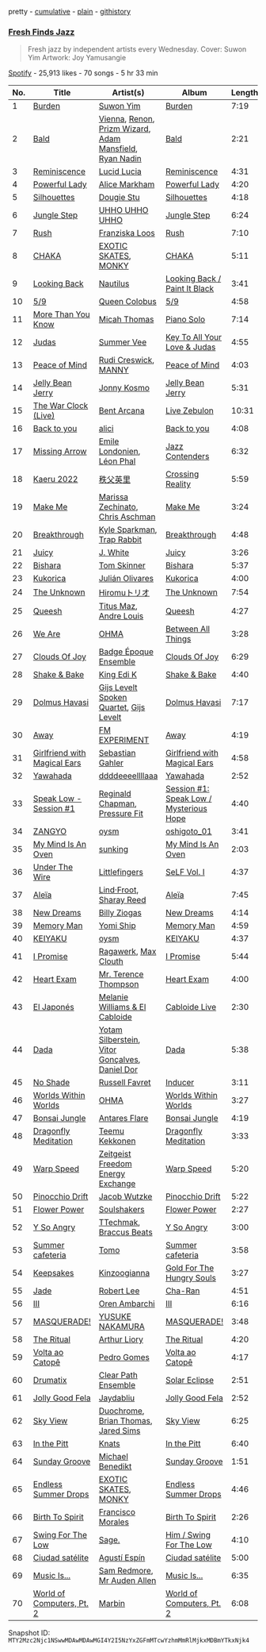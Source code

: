 pretty - [cumulative](/playlists/cumulative/37i9dQZF1DXcWL5K0oNHcG.md) - [plain](/playlists/plain/37i9dQZF1DXcWL5K0oNHcG) - [githistory](https://github.githistory.xyz/mackorone/spotify-playlist-archive/blob/main/playlists/plain/37i9dQZF1DXcWL5K0oNHcG)

### [Fresh Finds Jazz](https://open.spotify.com/playlist/37i9dQZF1DXcWL5K0oNHcG)

> Fresh jazz by independent artists every Wednesday\. Cover: Suwon Yim Artwork: Joy Yamusangie

[Spotify](https://open.spotify.com/user/spotify) - 25,913 likes - 70 songs - 5 hr 33 min

| No. | Title | Artist(s) | Album | Length |
|---|---|---|---|---|
| 1 | [Burden](https://open.spotify.com/track/5xB8B2YnZE6VxIxYsKP1JI) | [Suwon Yim](https://open.spotify.com/artist/3RRrPqeIvcA2z56DKl0wku) | [Burden](https://open.spotify.com/album/1OW1kH99X96vLWQlzI0Osi) | 7:19 |
| 2 | [Bald](https://open.spotify.com/track/15NxxtxCbctEpZCkDKKaC2) | [Vienna](https://open.spotify.com/artist/7bNTxzrU2AIdzkf7pK0Jgy), [Renon](https://open.spotify.com/artist/66puVL22TUX3DM6r0uZyyY), [Prizm Wizard](https://open.spotify.com/artist/3NY11hCKUaJRJmsPo4pu4c), [Adam Mansfield](https://open.spotify.com/artist/07lxEN2yQLJijFHjZV01Uf), [Ryan Nadin](https://open.spotify.com/artist/1eDdmLqcLhJXubA0xItdGA) | [Bald](https://open.spotify.com/album/6cPvXvJbEQK1dQ1Yq1nnnT) | 2:21 |
| 3 | [Reminiscence](https://open.spotify.com/track/5mbDO1wbecRbF5iQqEn8ty) | [Lucid Lucia](https://open.spotify.com/artist/2kq88GbQw1ieU5VvWVZFYI) | [Reminiscence](https://open.spotify.com/album/1lLkH3BBGY9BPoiIqQ8ZiU) | 4:31 |
| 4 | [Powerful Lady](https://open.spotify.com/track/2O4rnCK71CUylfIGhN5cua) | [Alice Markham](https://open.spotify.com/artist/0viOQf13dGxRShlPyas36o) | [Powerful Lady](https://open.spotify.com/album/5ij9621I1TcRmDvA89336G) | 4:20 |
| 5 | [Silhouettes](https://open.spotify.com/track/6WsJQKZ8ac2offKUVR33ji) | [Dougie Stu](https://open.spotify.com/artist/31rKKCEt98VDAxC4nxNHY1) | [Silhouettes](https://open.spotify.com/album/5fVHwE49tInDvD7G6vlJvg) | 4:18 |
| 6 | [Jungle Step](https://open.spotify.com/track/5fjdz2BWEkomzxNxswlaVp) | [UHHO UHHO UHHO](https://open.spotify.com/artist/2Deww3VSIaAANtnUSpYLZ1) | [Jungle Step](https://open.spotify.com/album/0oPEXdu03grLphZP0bFbdA) | 6:24 |
| 7 | [Rush](https://open.spotify.com/track/5sD62sGY6Tq4Ll0ZsYdpgw) | [Franziska Loos](https://open.spotify.com/artist/2kRdxixo3sYS0W1MMxacCt) | [Rush](https://open.spotify.com/album/3yPPNNzWggiRLVigWDszhp) | 7:10 |
| 8 | [CHAKA](https://open.spotify.com/track/5wV9FLiFmM4xuNYAnF6Qro) | [EXOTIC SKATES](https://open.spotify.com/artist/0Gmp3J9ioTkaKxeynbZ9CP), [MONKY](https://open.spotify.com/artist/2NFTxb149zkG83xRLkRv4O) | [CHAKA](https://open.spotify.com/album/5eREI7NsOWXCJ4ZOthqBZn) | 5:11 |
| 9 | [Looking Back](https://open.spotify.com/track/623GBDquxF9q6vH4pTn0kT) | [Nautilus](https://open.spotify.com/artist/4BkWJqgQzg2M6iVG8u8mPA) | [Looking Back / Paint It Black](https://open.spotify.com/album/3Jjw4UwZ54whJSLgP7qNBH) | 3:41 |
| 10 | [5/9](https://open.spotify.com/track/7JDfFma6aHSXURzmnSRDRy) | [Queen Colobus](https://open.spotify.com/artist/6jE90Mqza69qXCUzscUTbt) | [5/9](https://open.spotify.com/album/0eWnTY5MmcLisyUrElQP6Q) | 4:58 |
| 11 | [More Than You Know](https://open.spotify.com/track/1oxDxFQo9M6kIf8sKkmvbD) | [Micah Thomas](https://open.spotify.com/artist/1ocNmvgQknyDwriWQq3OrO) | [Piano Solo](https://open.spotify.com/album/58GE6YRRCq5t7w8MmxmCEu) | 7:14 |
| 12 | [Judas](https://open.spotify.com/track/1XJIjkaQuzoUGXaR4lQQfj) | [Summer Vee](https://open.spotify.com/artist/3GsVkkWXzpZiBVTjT5FGrX) | [Key To All Your Love & Judas](https://open.spotify.com/album/1q2NuLM1pKQoUVOyOG9W8e) | 4:55 |
| 13 | [Peace of Mind](https://open.spotify.com/track/1h8OuuO2eTZPHUuifq4Ayq) | [Rudi Creswick](https://open.spotify.com/artist/1u238rg67yiJYzLpylTeCG), [MANNY](https://open.spotify.com/artist/1SXd3YqZP1yEaY1aUTTPbI) | [Peace of Mind](https://open.spotify.com/album/5iFfYT7tGBZivFrlT3tEh5) | 4:03 |
| 14 | [Jelly Bean Jerry](https://open.spotify.com/track/5rPpX6UTb4Bot7xlvIkkf9) | [Jonny Kosmo](https://open.spotify.com/artist/6VyZH1zto2r7gkSYsUUBEx) | [Jelly Bean Jerry](https://open.spotify.com/album/3MGq3hEPdYM4RH5nL7oiGN) | 5:31 |
| 15 | [The War Clock \(Live\)](https://open.spotify.com/track/0aaO8SbmzceBx6G04Ap1k6) | [Bent Arcana](https://open.spotify.com/artist/3rOnnvTLenWmwrHP0dvFsM) | [Live Zebulon](https://open.spotify.com/album/3UUDSrmQOXaczekzxhATFW) | 10:31 |
| 16 | [Back to you](https://open.spotify.com/track/5JIktP5Tdr1Azs6xAQGssi) | [alici](https://open.spotify.com/artist/3xwrVmAg320G7DzTPkhOjX) | [Back to you](https://open.spotify.com/album/5iwR3OV9mPjCQH1GmDq1AF) | 4:08 |
| 17 | [Missing Arrow](https://open.spotify.com/track/0YnIdW5G68sN1TrXnAw6g5) | [Emile Londonien](https://open.spotify.com/artist/5xl5tvMxqmHqRbSUHajNS7), [Léon Phal](https://open.spotify.com/artist/1AKiAMwxnF2f1zBlSGDfXC) | [Jazz Contenders](https://open.spotify.com/album/3mXgDyvdLx9UMolgzxemJZ) | 6:32 |
| 18 | [Kaeru 2022](https://open.spotify.com/track/1yCw2yCpnqXXcy1F31hFPr) | [秩父英里](https://open.spotify.com/artist/3zVWuFMxi3W6BBeKUZX8GO) | [Crossing Reality](https://open.spotify.com/album/1D26JQHB9n7RDINZ5O8tXe) | 5:59 |
| 19 | [Make Me](https://open.spotify.com/track/5HDdMBC5E2wBOyjzhAHlPb) | [Marissa Zechinato](https://open.spotify.com/artist/6VJ25I8H8tRG3d3X76iMJX), [Chris Aschman](https://open.spotify.com/artist/4eEUNJm9lsEoQl5mHGwXhu) | [Make Me](https://open.spotify.com/album/2oQ7FfIuun0tkINrmhiuHB) | 3:24 |
| 20 | [Breakthrough](https://open.spotify.com/track/0uJu52vDlIrwwoYdD62TkU) | [Kyle Sparkman](https://open.spotify.com/artist/38HHAoD3GTvA78R8KmjMrW), [Trap Rabbit](https://open.spotify.com/artist/66PSCfmOi8qw6DUFrfdDM8) | [Breakthrough](https://open.spotify.com/album/5jdKSLgezrX09Y0J0e4aBX) | 4:48 |
| 21 | [Juicy](https://open.spotify.com/track/0li2WQSds4CUrTouznvIEv) | [J\. White](https://open.spotify.com/artist/10LN78B3CGfkHBYptZGbov) | [Juicy](https://open.spotify.com/album/6WQeyUJsoPwFgZMRRmenOp) | 3:26 |
| 22 | [Bishara](https://open.spotify.com/track/3TuJn4bY8y4Dqdz22zWypG) | [Tom Skinner](https://open.spotify.com/artist/6WUuwGEgtKowXDyQtfB8S7) | [Bishara](https://open.spotify.com/album/1Kn4DCMjt3WFZN6DDSEGhU) | 5:37 |
| 23 | [Kukorica](https://open.spotify.com/track/4Ws1PJHO0t0wpYOWlKtMqt) | [Julián Olivares](https://open.spotify.com/artist/03WQPoPoQBTsOjPLJVE7ek) | [Kukorica](https://open.spotify.com/album/774jBFwa1zuWj6IIAlEEvc) | 4:00 |
| 24 | [The Unknown](https://open.spotify.com/track/3b4t9KTy40eagXOvLavU1U) | [Hiromuトリオ](https://open.spotify.com/artist/3fzQgygmoz4JfqJXQT6NPN) | [The Unknown](https://open.spotify.com/album/5HDcwGJboLB2BG1qAtYRaq) | 7:54 |
| 25 | [Queesh](https://open.spotify.com/track/62cP2J1T4O7Vil9KXTWLOV) | [Titus Maz](https://open.spotify.com/artist/37d7YzlD13SIAz8ptROpKv), [Andre Louis](https://open.spotify.com/artist/2yOknhozWTvJ91A1pDsPoI) | [Queesh](https://open.spotify.com/album/5EdeV6rTgf4AnhA9A80ULL) | 4:27 |
| 26 | [We Are](https://open.spotify.com/track/4ipDgsdd3O3H1eJWa6QDM7) | [OHMA](https://open.spotify.com/artist/7mbyocfSOEDLUpdGRyDVgx) | [Between All Things](https://open.spotify.com/album/0vLJbkcXDXkSar4Hmzn7kX) | 3:28 |
| 27 | [Clouds Of Joy](https://open.spotify.com/track/2eIAKr6dgYWfbDYSG3ZiVE) | [Badge Époque Ensemble](https://open.spotify.com/artist/08E0CO6MC1ykoQP5VQt4hL) | [Clouds Of Joy](https://open.spotify.com/album/5xU9FLo7c7HYrtOn9Ob80E) | 6:29 |
| 28 | [Shake & Bake](https://open.spotify.com/track/24a7pZ4U6ISIY7NXLNnaWm) | [King Edi K](https://open.spotify.com/artist/4yg0AcCM1U7Qf0JA4Y5OsO) | [Shake & Bake](https://open.spotify.com/album/06sv8HPUv9q8rbrlILmVHu) | 4:40 |
| 29 | [Dolmus Havasi](https://open.spotify.com/track/6bVsRz4nsqsFf2SGZ92SS4) | [Gijs Levelt Spoken Quartet](https://open.spotify.com/artist/6d9jt84PyB3w2OFrGrDg9T), [Gijs Levelt](https://open.spotify.com/artist/5nLTrxd6gjY7MIfIoT9gM0) | [Dolmus Havasi](https://open.spotify.com/album/6wzmHIzFi2scSVKhU0MHml) | 7:17 |
| 30 | [Away](https://open.spotify.com/track/7BSGiGKf9IfhVRvvdFpyBh) | [FM EXPERIMENT](https://open.spotify.com/artist/66eDac0JXyReY3uG8W6c9F) | [Away](https://open.spotify.com/album/7McWabMN5DBrjkAawmQ0gZ) | 4:19 |
| 31 | [Girlfriend with Magical Ears](https://open.spotify.com/track/1CcKqhGVV9TfQ7TXPDhp74) | [Sebastian Gahler](https://open.spotify.com/artist/3CfwkW9rDM1yyEuPRRBG5W) | [Girlfriend with Magical Ears](https://open.spotify.com/album/09rcrUmNKDmrwhUbqYWFVM) | 4:58 |
| 32 | [Yawahada](https://open.spotify.com/track/0aV0fp1nxUuib9CsMJnqcc) | [ddddeeeellllaaa](https://open.spotify.com/artist/1b1ZHOGcoZfdw68Ru9dznA) | [Yawahada](https://open.spotify.com/album/5tw5GnHEYBv2ozZd6vqS5t) | 2:52 |
| 33 | [Speak Low \- Session \#1](https://open.spotify.com/track/5VWVFKD1n8zEAGkTh2kER1) | [Reginald Chapman](https://open.spotify.com/artist/2LLzWNFHZJaRDqYLB6ExPB), [Pressure Fit](https://open.spotify.com/artist/0P5hzxaVFKgTn6cKMvP1rV) | [Session \#1: Speak Low / Mysterious Hope](https://open.spotify.com/album/4krLmtUkpfWhdlwNrJGcAd) | 4:40 |
| 34 | [ZANGYO](https://open.spotify.com/track/5hqJ9w8sbwPWnZBIDsLlF9) | [oysm](https://open.spotify.com/artist/6dXAZQsIiCI1RRQ3PUfbT8) | [oshigoto\_01](https://open.spotify.com/album/4spIkI2QJ1ukkc2ZqO1v4D) | 3:41 |
| 35 | [My Mind Is An Oven](https://open.spotify.com/track/61R941QHXPJB4iKZpR4fHU) | [sunking](https://open.spotify.com/artist/3P5WQ1fr1bhAZczPRUf4HX) | [My Mind Is An Oven](https://open.spotify.com/album/30oOrJijcRf8N7zDo6C9g3) | 2:03 |
| 36 | [Under The Wire](https://open.spotify.com/track/7pF3nbCAddgvXVGF3HRLgs) | [Littlefingers](https://open.spotify.com/artist/7lNcVBJDzjh6sKNIiuh9kU) | [SeLF Vol\. I](https://open.spotify.com/album/6zFtSRnaQy1Y7V0S7tnPqP) | 4:37 |
| 37 | [Aleïa](https://open.spotify.com/track/4EAkaRPN8v90UuqXjMlq6Y) | [Lind·Froot](https://open.spotify.com/artist/2ZH7xMbvnKqATEk5jER8dz), [Sharay Reed](https://open.spotify.com/artist/6EZXGhI9nauRevgFl4VUrd) | [Aleïa](https://open.spotify.com/album/7aSEOKDeRaDwV8quza5v6o) | 7:45 |
| 38 | [New Dreams](https://open.spotify.com/track/0aLUSAjoL4NHm6XuqRNzr6) | [Billy Ziogas](https://open.spotify.com/artist/3366ozsG8avVJKe35aAazg) | [New Dreams](https://open.spotify.com/album/0REewUK29lR3tkvdZEGKOd) | 4:14 |
| 39 | [Memory Man](https://open.spotify.com/track/6FDzNWCiLLYrZB0QRPbvde) | [Yomi Ship](https://open.spotify.com/artist/15tGSRQIcaaUae1tuZsuL5) | [Memory Man](https://open.spotify.com/album/1uXLZW1PFVG31JJWXrkTaD) | 4:59 |
| 40 | [KEIYAKU](https://open.spotify.com/track/7q39lenl9MmGH461Kp8cvt) | [oysm](https://open.spotify.com/artist/6dXAZQsIiCI1RRQ3PUfbT8) | [KEIYAKU](https://open.spotify.com/album/3nrR9vM7hoVskcS1SB00UD) | 4:37 |
| 41 | [I Promise](https://open.spotify.com/track/3ZdtrWDu1HzzkOahFCVfbe) | [Ragawerk](https://open.spotify.com/artist/2JOH11zxXs5tmCroqDJgON), [Max Clouth](https://open.spotify.com/artist/7EHVLFAxz7VPpkyUqEt4y1) | [I Promise](https://open.spotify.com/album/1jfSnPmMMZWWK7BfTlEByQ) | 5:44 |
| 42 | [Heart Exam](https://open.spotify.com/track/2oLA1YpnFegoKf14NlBOQO) | [Mr\. Terence Thompson](https://open.spotify.com/artist/2TPQ5S6wuS85pMyOZotmM9) | [Heart Exam](https://open.spotify.com/album/3xOtVIPym6MH0GYC26cLi2) | 4:00 |
| 43 | [El Japonés](https://open.spotify.com/track/1i0NstmFboSK4qnPOsaGjf) | [Melanie Williams & El Cabloide](https://open.spotify.com/artist/6O4UKE8rYpWbEBg2LxIS31) | [Cabloide Live](https://open.spotify.com/album/4c0w9gVdwobl1eqDy9Thn1) | 2:30 |
| 44 | [Dada](https://open.spotify.com/track/5jT1f3HRDkYri2ASniT8EM) | [Yotam Silberstein](https://open.spotify.com/artist/7tKhud8BmUnoibLkJz7C6r), [Vitor Gonçalves](https://open.spotify.com/artist/5dEIDzhH5MWFhRrM8Cb7mh), [Daniel Dor](https://open.spotify.com/artist/1MKHZ2XG5GkCmLK7VMGjIZ) | [Dada](https://open.spotify.com/album/7zL8y78CD55zgwxzZqmK8X) | 5:38 |
| 45 | [No Shade](https://open.spotify.com/track/03M5Iz8gx0YMCjm3iD90i9) | [Russell Favret](https://open.spotify.com/artist/0P8IOpX9JI9jXTRIMzmK0s) | [Inducer](https://open.spotify.com/album/1Q4z8rScBllE8dQlxbDnxQ) | 3:11 |
| 46 | [Worlds Within Worlds](https://open.spotify.com/track/67aR1vyDbRgEweYnrtwySq) | [OHMA](https://open.spotify.com/artist/7mbyocfSOEDLUpdGRyDVgx) | [Worlds Within Worlds](https://open.spotify.com/album/3zIg5nc0vtA91mvfJadGnH) | 3:27 |
| 47 | [Bonsai Jungle](https://open.spotify.com/track/6TNQDK2aBqYBNtJ4JuG6Es) | [Antares Flare](https://open.spotify.com/artist/4paLJfwXTCGA5ltNR290vQ) | [Bonsai Jungle](https://open.spotify.com/album/7pvAyjyMRyk8paONyjpwCV) | 4:19 |
| 48 | [Dragonfly Meditation](https://open.spotify.com/track/2RPdD3pmmkLQaQRip0dLIo) | [Teemu Kekkonen](https://open.spotify.com/artist/5nGAsGGaDI9n3ScTPLABWW) | [Dragonfly Meditation](https://open.spotify.com/album/0Rsg04Bnes5cmkGwP377cv) | 3:33 |
| 49 | [Warp Speed](https://open.spotify.com/track/1E3XDkWU4cbg9ZX9u0o0NF) | [Zeitgeist Freedom Energy Exchange](https://open.spotify.com/artist/2qDY4ib71XUC2Lo87r6HdM) | [Warp Speed](https://open.spotify.com/album/2eTpYdSgfuaJPvccCKirhb) | 5:20 |
| 50 | [Pinocchio Drift](https://open.spotify.com/track/14ffi9v8ocgYTKnOOuqSYI) | [Jacob Wutzke](https://open.spotify.com/artist/0gl2Q0OE8JZmq22KORDaJQ) | [Pinocchio Drift](https://open.spotify.com/album/6lpVZXmSG0iXuUWds4gKH4) | 5:22 |
| 51 | [Flower Power](https://open.spotify.com/track/1Dyin29sVydcawYIhztghb) | [Soulshakers](https://open.spotify.com/artist/0G1gtUrptSLgOvkE0B7VHQ) | [Flower Power](https://open.spotify.com/album/2eB5GhOZVE48TszhainE2P) | 2:27 |
| 52 | [Y So Angry](https://open.spotify.com/track/7BazurY2kZa54FUw8nR8Ax) | [TTechmak](https://open.spotify.com/artist/7BpxyVfC8cscZ1JKB48tP2), [Braccus Beats](https://open.spotify.com/artist/04xlOQaGOCK5eYoinzCPqm) | [Y So Angry](https://open.spotify.com/album/7qRxt8UDTzi1rJSt52famP) | 3:00 |
| 53 | [Summer cafeteria](https://open.spotify.com/track/7cU0lYFCpCxJFjsetrjU7h) | [Tomo](https://open.spotify.com/artist/27rHIZf4IZrzHtfFr3gitX) | [Summer cafeteria](https://open.spotify.com/album/2E8R11qKuxoxXhtTzPy1Yi) | 3:58 |
| 54 | [Keepsakes](https://open.spotify.com/track/7j5gM0u7zJR6sdT6vwxuRd) | [Kinzoogianna](https://open.spotify.com/artist/2D069JyO8S067PzOr5XtUz) | [Gold For The Hungry Souls](https://open.spotify.com/album/5bAaYYukm90CPlxXbBMEe6) | 3:27 |
| 55 | [Jade](https://open.spotify.com/track/5Csa0y90E9YyqFki5Mf9CT) | [Robert Lee](https://open.spotify.com/artist/4prPafRnKMhtm6nBlnmjvo) | [Cha\-Ran](https://open.spotify.com/album/1Xiit8wawVgRjZoJCvT4F5) | 4:51 |
| 56 | [III](https://open.spotify.com/track/0fcpjI0H07TAKQVLlLkjGh) | [Oren Ambarchi](https://open.spotify.com/artist/1fIzM2bmsXG77E5EMPtdKW) | [III](https://open.spotify.com/album/6KzAKasRlT3lvYC1CdOavu) | 6:16 |
| 57 | [MASQUERADE!](https://open.spotify.com/track/7COeUxxiLP2GqTIzOvCZhK) | [YUSUKE NAKAMURA](https://open.spotify.com/artist/3stNhAAg61ozi8VHUgtcjG) | [MASQUERADE!](https://open.spotify.com/album/4Z7AfRdyvxpPPH837iTaXS) | 3:48 |
| 58 | [The Ritual](https://open.spotify.com/track/2kIrZK4OANfeSuqkOTIK4R) | [Arthur Liory](https://open.spotify.com/artist/3tmfnaMiCdg2mTvs2RozxK) | [The Ritual](https://open.spotify.com/album/3ZAUizNNs3WHZBxsErMVzO) | 4:20 |
| 59 | [Volta ao Catopê](https://open.spotify.com/track/4eW3zVWI4PJbIVsV4i39wI) | [Pedro Gomes](https://open.spotify.com/artist/2BAqtohDtp3a95qxi1wcJZ) | [Volta ao Catopê](https://open.spotify.com/album/5U8aAX0S20zjuYegd4052K) | 4:17 |
| 60 | [Drumatix](https://open.spotify.com/track/5aEo1HS6U1QXBoVr2H2xnp) | [Clear Path Ensemble](https://open.spotify.com/artist/1VQ28k8VLZK2x1fgTpGO4W) | [Solar Eclipse](https://open.spotify.com/album/0lDFZxOkZ3A37NkUntkBMj) | 2:51 |
| 61 | [Jolly Good Fela](https://open.spotify.com/track/3pEmh34X9EDZWgstVtNoki) | [Jaydabliu](https://open.spotify.com/artist/564Yqrvz8YYhdoiAmdDaOp) | [Jolly Good Fela](https://open.spotify.com/album/57IBh0b7aibYnrpvdBk9aZ) | 2:52 |
| 62 | [Sky View](https://open.spotify.com/track/58IGukkmCJqIlTrrb4g4xO) | [Duochrome](https://open.spotify.com/artist/7oEPPw9oIE9daEBxJ4qRlB), [Brian Thomas](https://open.spotify.com/artist/5J2bWNW9crLgcvyNNjPtdz), [Jared Sims](https://open.spotify.com/artist/7vO0dxaCLvGlRAqCl47d7X) | [Sky View](https://open.spotify.com/album/3APv0egvjU4DiD1k77I4R4) | 6:25 |
| 63 | [In the Pitt](https://open.spotify.com/track/1CeIWMMKtypWgyDTHrS9k9) | [Knats](https://open.spotify.com/artist/0l2OFUKz7eXLlPfO1LrGt7) | [In the Pitt](https://open.spotify.com/album/11FPqXHzm58CxFOH7ayU7E) | 6:40 |
| 64 | [Sunday Groove](https://open.spotify.com/track/4caIWm345tzxUtYulUh7WG) | [Michael Benedikt](https://open.spotify.com/artist/0wPKETcuVAcrtFRpBF29WL) | [Sunday Groove](https://open.spotify.com/album/6ERH67q7FHzepxAGmw9UFn) | 1:51 |
| 65 | [Endless Summer Drops](https://open.spotify.com/track/2Jjo4ixfRhLfmoqCUYbVR3) | [EXOTIC SKATES](https://open.spotify.com/artist/0Gmp3J9ioTkaKxeynbZ9CP), [MONKY](https://open.spotify.com/artist/2NFTxb149zkG83xRLkRv4O) | [Endless Summer Drops](https://open.spotify.com/album/6zAltOBOL1TefoawcGdvKV) | 4:46 |
| 66 | [Birth To Spirit](https://open.spotify.com/track/68LeJ0R1KDciUZtlhrw0HQ) | [Francisco Morales](https://open.spotify.com/artist/2rW1QhV98bS3IoRVnh6ftM) | [Birth To Spirit](https://open.spotify.com/album/3K5UQn5uUaPGmxFllCm9ak) | 2:26 |
| 67 | [Swing For The Low](https://open.spotify.com/track/4ngAxN2bOwlLISV7nyjhmO) | [Sage.](https://open.spotify.com/artist/3rmDtaAXU9YXEK1ChZyx98) | [Him / Swing For The Low](https://open.spotify.com/album/0jcmXHq2KlyScABtoOVwnS) | 4:10 |
| 68 | [Ciudad satélite](https://open.spotify.com/track/6rvrub77C6DlMNwIQwfl1c) | [Agustí Espín](https://open.spotify.com/artist/0w3LoIqgA3sZ9gYwCAyApH) | [Ciudad satélite](https://open.spotify.com/album/69WOD3Kkbs4exLCvvZzGji) | 5:00 |
| 69 | [Music Is...](https://open.spotify.com/track/0J8FzPzwtMy5RnA6MluT1g) | [Sam Redmore](https://open.spotify.com/artist/3McygTbX192HcFzSHa9mA6), [Mr Auden Allen](https://open.spotify.com/artist/0U2TVQt3LJkuyoVLItCNNp) | [Music Is...](https://open.spotify.com/album/5tedbT0X1QmomzhVjaJgj9) | 6:35 |
| 70 | [World of Computers, Pt\. 2](https://open.spotify.com/track/2zSurdX35O6JpcFPfovFKc) | [Marbin](https://open.spotify.com/artist/3bbmbyiX3lqrAjlwFgZE16) | [World of Computers, Pt\. 2](https://open.spotify.com/album/3XviVYmxxwb01U6svvZQWq) | 6:08 |

Snapshot ID: `MTY2Mzc2Njc1NSwwMDAwMDAwMGI4Y2I5NzYxZGFmMTcwYzhmMmRlMjkxMDBmYTkxNjk4`
